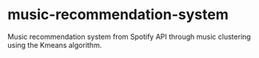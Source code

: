 # music-recommendation-system
Music recommendation system from Spotify API through music clustering using the Kmeans algorithm.
